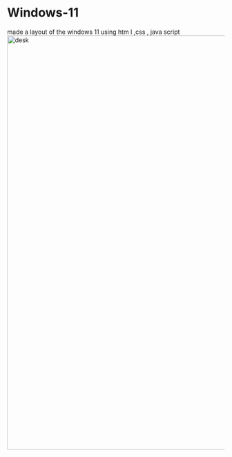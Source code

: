 # Windows-11
made a layout  of the windows 11 using htm l ,css , java script
<img width="960" alt="desk" src="https://user-images.githubusercontent.com/80635510/123552351-5a4b9800-d793-11eb-9e5e-8b1742877bda.PNG">
